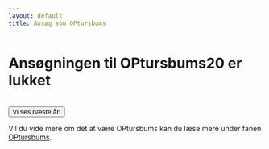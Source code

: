 ```yaml
---
layout: default
title: Ansøg som OPtursbums
---
```

<h1>Ansøgningen til OPtursbums20 er lukket</h1>

<p>
	<br/>
  	<a style="text-align: center;">
  	<button class="applyBtn">Vi ses næste år! </button></a>

</p>

<p>
	Vil du vide mere om det at være OPtursbums kan du læse mere under fanen <a href="https://blivawesome.dk/optursbums.html">OPtursbums</a>.
</p>
